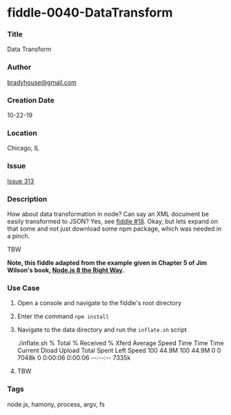fiddle-0040-DataTransform
======

### Title <a name="title"></a>

Data Transform


### Author <a name="author"></a>

bradyhouse@gmail.com


### Creation Date <a name="creation-date"></a>

10-22-19


### Location <a name="location"></a>

Chicago, IL


### Issue <a name="issue"></a>

[Issue 313](https://github.com/bradyhouse/house/issues/313)


### Description <a name="description"></a>

How about data transformation in node? Can say an XML document be easily transformed to JSON? Yes, see [fiddle #18](../fiddle-0018-XmlToJson). Okay,
but lets expand on that some and not just download some npm package, which was needed in a pinch.

TBW


__Note, this fiddle adapted from the example given in Chapter 5 of Jim Wilson's book, [Node.js 8 the Right Way](http://www.pragmaticprogrammer.com/titles/jwnode2).__


### Use Case<a name="use-case"></a>

1.  Open a console and navigate to the fiddle's root directory
2.  Enter the command `npm install`
3.  Navigate to the data directory and run the `inflate.sh` script

    ./inflate.sh
    % Total    % Received % Xferd  Average Speed   Time    Time     Time  Current
                                    Dload  Upload   Total   Spent    Left  Speed
    100 44.9M  100 44.9M    0     0  7048k      0  0:00:06  0:00:06 --:--:-- 7335k

4.  TBW


### Tags <a name="tags"></a>

node.js, hamony, process, argv, fs

